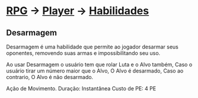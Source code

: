 # [RPG](../../../RPG.md) -> [Player](../../Player.md) -> [Habilidades](../Habilidades.md)

## Desarmagem

Desarmagem é uma habilidade que permite ao jogador desarmar seus oponentes, removendo suas armas e impossibilitando seu uso.

Ao usar Desarmagem o usuário tem que rolar Luta e o Alvo também, Caso o usuário tirar um número maior que o Alvo, O Alvo é desarmado, Caso ao contrario, O Alvo é não desarmado.

Ação de Movimento.
Duração: Instantânea
Custo de PE: 4 PE
